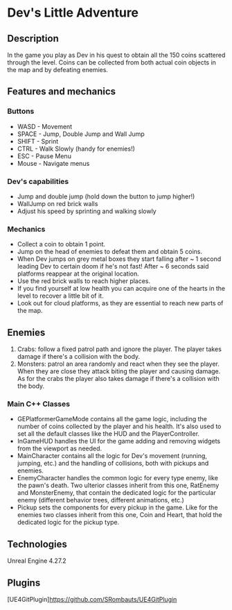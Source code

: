 # Dev's Little Adventure

## Description

In the game you play as Dev in his quest to obtain all the 150 coins scattered through the level.
Coins can be collected from both actual coin objects in the map and by defeating enemies.

## Features and mechanics

### Buttons

- WASD - Movement
- SPACE - Jump, Double Jump and Wall Jump
- SHIFT - Sprint
- CTRL - Walk Slowly (handy for enemies!)
- ESC - Pause Menu
- Mouse - Navigate menus

### Dev's capabilities

- Jump and double jump (hold down the button to jump higher!)
- WallJump on red brick walls
- Adjust his speed by sprinting and walking slowly

### Mechanics

- Collect a coin to obtain 1 point.
- Jump on the head of enemies to defeat them and obtain 5 coins.
- When Dev jumps on grey metal boxes they start falling after ~ 1 second leading Dev to certain doom if he's not fast!
After ~ 6 seconds said platforms reappear at the original location.
- Use the red brick walls to reach higher places.
- If you find yourself at low health you can acquire one of the hearts in the level to recover a little bit of it.
- Look out for cloud platforms, as they are essential to reach new parts of the map.

## Enemies

1. Crabs: follow a fixed patrol path and ignore the player.
The player takes damage if there's a collision with the body.
2. Monsters: patrol an area randomly and react when they see the player.
When they are close they attack biting the player and causing damage.
As for the crabs the player also takes damage if there's a collision with the body.

### Main C++ Classes
- GEPlatformerGameMode contains all the game logic, including the number of coins collected by the player and his health.
It's also used to set all the default classes like the HUD and the PlayerController.
- InGameHUD handles the UI for the game adding and removing widgets from the viewport as needed.
- MainCharacter contains all the logic for Dev's movement (running, jumping, etc.) and the handling of collisions, both with pickups and enemies.
- EnemyCharacter handles the common logic for every type enemy, like the pawn's death.
Two ulterior classes inherit from this one, RatEnemy and MonsterEnemy, that contain the dedicated logic for the particular enemy (different behavior trees, different animations, etc.)
- Pickup sets the components for every pickup in the game.
Like for the enemies two classes inherit from this one, Coin and Heart, that hold the dedicated logic for the pickup type.


## Technologies
Unreal Engine 4.27.2

## Plugins
[UE4GitPlugin]https://github.com/SRombauts/UE4GitPlugin
